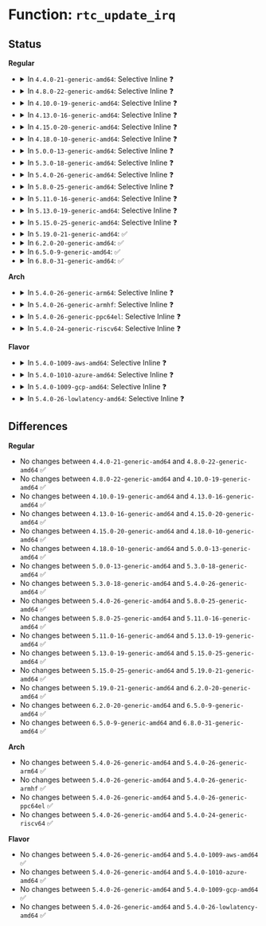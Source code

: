 # Function: <code>rtc_update_irq</code>

## Status
<b>Regular</b>
<ul>
<li>
<details>
<summary>In <code>4.4.0-21-generic-amd64</code>: Selective Inline ❓</summary>

```c
void rtc_update_irq(struct rtc_device * rtc, long unsigned int num, long unsigned int events)
```

```json
{
  "name": "rtc_update_irq",
  "collision_type": "Unique Global",
  "inline_type": "Selective",
  "funcs": [
    {
      "addr": 18446744071585612864,
      "name": "rtc_update_irq",
      "external": true,
      "loc": "drivers/rtc/interface.c:564",
      "file": "drivers/rtc/interface.c",
      "inline": "not declared, inlined",
      "caller_inline": [],
      "caller_func": [
        "drivers/rtc/rtc-cmos.c:cmos_interrupt",
        "drivers/rtc/rtc-cmos.c:cmos_checkintr",
        "drivers/rtc/rtc-cmos.c:cmos_resume"
      ]
    }
  ],
  "symbols": [
    {
      "addr": 18446744071585612864,
      "name": "rtc_update_irq",
      "section": ".text",
      "bind": "STB_GLOBAL",
      "size": 63
    }
  ]
}
```
</details>
</li>
<li>
<details>
<summary>In <code>4.8.0-22-generic-amd64</code>: Selective Inline ❓</summary>

```c
void rtc_update_irq(struct rtc_device * rtc, long unsigned int num, long unsigned int events)
```

```json
{
  "name": "rtc_update_irq",
  "collision_type": "Unique Global",
  "inline_type": "Selective",
  "funcs": [
    {
      "addr": 18446744071586008848,
      "name": "rtc_update_irq",
      "external": true,
      "loc": "drivers/rtc/interface.c:572",
      "file": "drivers/rtc/interface.c",
      "inline": "not declared, inlined",
      "caller_inline": [],
      "caller_func": [
        "drivers/rtc/rtc-cmos.c:cmos_resume",
        "drivers/rtc/rtc-cmos.c:cmos_interrupt",
        "drivers/rtc/rtc-cmos.c:cmos_checkintr"
      ]
    }
  ],
  "symbols": [
    {
      "addr": 18446744071586008848,
      "name": "rtc_update_irq",
      "section": ".text",
      "bind": "STB_GLOBAL",
      "size": 63
    }
  ]
}
```
</details>
</li>
<li>
<details>
<summary>In <code>4.10.0-19-generic-amd64</code>: Selective Inline ❓</summary>

```c
void rtc_update_irq(struct rtc_device * rtc, long unsigned int num, long unsigned int events)
```

```json
{
  "name": "rtc_update_irq",
  "collision_type": "Unique Global",
  "inline_type": "Selective",
  "funcs": [
    {
      "addr": 18446744071586205216,
      "name": "rtc_update_irq",
      "external": true,
      "loc": "drivers/rtc/interface.c:572",
      "file": "drivers/rtc/interface.c",
      "inline": "not declared, inlined",
      "caller_inline": [],
      "caller_func": [
        "drivers/rtc/rtc-cmos.c:rtc_handler",
        "drivers/rtc/rtc-cmos.c:cmos_resume",
        "drivers/rtc/rtc-cmos.c:cmos_resume",
        "drivers/rtc/rtc-cmos.c:cmos_interrupt",
        "drivers/rtc/rtc-cmos.c:cmos_checkintr"
      ]
    }
  ],
  "symbols": [
    {
      "addr": 18446744071586205216,
      "name": "rtc_update_irq",
      "section": ".text",
      "bind": "STB_GLOBAL",
      "size": 63
    }
  ]
}
```
</details>
</li>
<li>
<details>
<summary>In <code>4.13.0-16-generic-amd64</code>: Selective Inline ❓</summary>

```c
void rtc_update_irq(struct rtc_device * rtc, long unsigned int num, long unsigned int events)
```

```json
{
  "name": "rtc_update_irq",
  "collision_type": "Unique Global",
  "inline_type": "Selective",
  "funcs": [
    {
      "addr": 18446744071586294016,
      "name": "rtc_update_irq",
      "external": true,
      "loc": "drivers/rtc/interface.c:579",
      "file": "drivers/rtc/interface.c",
      "inline": "not declared, inlined",
      "caller_inline": [],
      "caller_func": [
        "drivers/rtc/rtc-cmos.c:rtc_handler",
        "drivers/rtc/rtc-cmos.c:cmos_resume",
        "drivers/rtc/rtc-cmos.c:cmos_resume",
        "drivers/rtc/rtc-cmos.c:cmos_interrupt",
        "drivers/rtc/rtc-cmos.c:cmos_checkintr"
      ]
    }
  ],
  "symbols": [
    {
      "addr": 18446744071586294016,
      "name": "rtc_update_irq",
      "section": ".text",
      "bind": "STB_GLOBAL",
      "size": 64
    }
  ]
}
```
</details>
</li>
<li>
<details>
<summary>In <code>4.15.0-20-generic-amd64</code>: Selective Inline ❓</summary>

```c
void rtc_update_irq(struct rtc_device * rtc, long unsigned int num, long unsigned int events)
```

```json
{
  "name": "rtc_update_irq",
  "collision_type": "Unique Global",
  "inline_type": "Selective",
  "funcs": [
    {
      "addr": 18446744071586757536,
      "name": "rtc_update_irq",
      "external": true,
      "loc": "drivers/rtc/interface.c:579",
      "file": "drivers/rtc/interface.c",
      "inline": "not declared, inlined",
      "caller_inline": [],
      "caller_func": [
        "drivers/rtc/rtc-cmos.c:rtc_handler",
        "drivers/rtc/rtc-cmos.c:cmos_resume",
        "drivers/rtc/rtc-cmos.c:cmos_resume",
        "drivers/rtc/rtc-cmos.c:cmos_interrupt",
        "drivers/rtc/rtc-cmos.c:cmos_checkintr"
      ]
    }
  ],
  "symbols": [
    {
      "addr": 18446744071586757536,
      "name": "rtc_update_irq",
      "section": ".text",
      "bind": "STB_GLOBAL",
      "size": 64
    }
  ]
}
```
</details>
</li>
<li>
<details>
<summary>In <code>4.18.0-10-generic-amd64</code>: Selective Inline ❓</summary>

```c
void rtc_update_irq(struct rtc_device * rtc, long unsigned int num, long unsigned int events)
```

```json
{
  "name": "rtc_update_irq",
  "collision_type": "Unique Global",
  "inline_type": "Selective",
  "funcs": [
    {
      "addr": 18446744071587025184,
      "name": "rtc_update_irq",
      "external": true,
      "loc": "drivers/rtc/interface.c:677",
      "file": "drivers/rtc/interface.c",
      "inline": "not declared, inlined",
      "caller_inline": [],
      "caller_func": [
        "drivers/rtc/rtc-cmos.c:rtc_handler",
        "drivers/rtc/rtc-cmos.c:cmos_resume",
        "drivers/rtc/rtc-cmos.c:cmos_resume",
        "drivers/rtc/rtc-cmos.c:cmos_interrupt",
        "drivers/rtc/rtc-cmos.c:cmos_checkintr"
      ]
    }
  ],
  "symbols": [
    {
      "addr": 18446744071587025184,
      "name": "rtc_update_irq",
      "section": ".text",
      "bind": "STB_GLOBAL",
      "size": 63
    }
  ]
}
```
</details>
</li>
<li>
<details>
<summary>In <code>5.0.0-13-generic-amd64</code>: Selective Inline ❓</summary>

```c
void rtc_update_irq(struct rtc_device * rtc, long unsigned int num, long unsigned int events)
```

```json
{
  "name": "rtc_update_irq",
  "collision_type": "Unique Global",
  "inline_type": "Selective",
  "funcs": [
    {
      "addr": 18446744071587185808,
      "name": "rtc_update_irq",
      "external": true,
      "loc": "drivers/rtc/interface.c:664",
      "file": "drivers/rtc/interface.c",
      "inline": "not declared, inlined",
      "caller_inline": [],
      "caller_func": [
        "drivers/rtc/rtc-cmos.c:rtc_handler",
        "drivers/rtc/rtc-cmos.c:cmos_resume",
        "drivers/rtc/rtc-cmos.c:cmos_resume",
        "drivers/rtc/rtc-cmos.c:cmos_interrupt",
        "drivers/rtc/rtc-cmos.c:cmos_checkintr"
      ]
    }
  ],
  "symbols": [
    {
      "addr": 18446744071587185808,
      "name": "rtc_update_irq",
      "section": ".text",
      "bind": "STB_GLOBAL",
      "size": 63
    }
  ]
}
```
</details>
</li>
<li>
<details>
<summary>In <code>5.3.0-18-generic-amd64</code>: Selective Inline ❓</summary>

```c
void rtc_update_irq(struct rtc_device * rtc, long unsigned int num, long unsigned int events)
```

```json
{
  "name": "rtc_update_irq",
  "collision_type": "Unique Global",
  "inline_type": "Selective",
  "funcs": [
    {
      "addr": 18446744071587451232,
      "name": "rtc_update_irq",
      "external": true,
      "loc": "drivers/rtc/interface.c:655",
      "file": "drivers/rtc/interface.c",
      "inline": "not declared, inlined",
      "caller_inline": [],
      "caller_func": [
        "drivers/rtc/rtc-cmos.c:rtc_handler",
        "drivers/rtc/rtc-cmos.c:cmos_resume",
        "drivers/rtc/rtc-cmos.c:cmos_resume",
        "drivers/rtc/rtc-cmos.c:cmos_interrupt",
        "drivers/rtc/rtc-cmos.c:cmos_checkintr"
      ]
    }
  ],
  "symbols": [
    {
      "addr": 18446744071587451232,
      "name": "rtc_update_irq",
      "section": ".text",
      "bind": "STB_GLOBAL",
      "size": 64
    }
  ]
}
```
</details>
</li>
<li>
<details>
<summary>In <code>5.4.0-26-generic-amd64</code>: Selective Inline ❓</summary>

```c
void rtc_update_irq(struct rtc_device * rtc, long unsigned int num, long unsigned int events)
```

```json
{
  "name": "rtc_update_irq",
  "collision_type": "Unique Global",
  "inline_type": "Selective",
  "funcs": [
    {
      "addr": 18446744071587653936,
      "name": "rtc_update_irq",
      "external": true,
      "loc": "drivers/rtc/interface.c:672",
      "file": "drivers/rtc/interface.c",
      "inline": "not declared, inlined",
      "caller_inline": [],
      "caller_func": [
        "drivers/rtc/rtc-cmos.c:rtc_handler",
        "drivers/rtc/rtc-cmos.c:cmos_resume",
        "drivers/rtc/rtc-cmos.c:cmos_resume",
        "drivers/rtc/rtc-cmos.c:cmos_interrupt",
        "drivers/rtc/rtc-cmos.c:cmos_checkintr"
      ]
    }
  ],
  "symbols": [
    {
      "addr": 18446744071587653936,
      "name": "rtc_update_irq",
      "section": ".text",
      "bind": "STB_GLOBAL",
      "size": 64
    }
  ]
}
```
</details>
</li>
<li>
<details>
<summary>In <code>5.8.0-25-generic-amd64</code>: Selective Inline ❓</summary>

```c
void rtc_update_irq(struct rtc_device * rtc, long unsigned int num, long unsigned int events)
```

```json
{
  "name": "rtc_update_irq",
  "collision_type": "Unique Global",
  "inline_type": "Selective",
  "funcs": [
    {
      "addr": 18446744071588519872,
      "name": "rtc_update_irq",
      "external": true,
      "loc": "drivers/rtc/interface.c:686",
      "file": "drivers/rtc/interface.c",
      "inline": "not declared, inlined",
      "caller_inline": [],
      "caller_func": [
        "drivers/rtc/rtc-cmos.c:rtc_handler",
        "drivers/rtc/rtc-cmos.c:cmos_resume",
        "drivers/rtc/rtc-cmos.c:cmos_resume",
        "drivers/rtc/rtc-cmos.c:cmos_interrupt",
        "drivers/rtc/rtc-cmos.c:cmos_checkintr"
      ]
    }
  ],
  "symbols": [
    {
      "addr": 18446744071588519872,
      "name": "rtc_update_irq",
      "section": ".text",
      "bind": "STB_GLOBAL",
      "size": 67
    }
  ]
}
```
</details>
</li>
<li>
<details>
<summary>In <code>5.11.0-16-generic-amd64</code>: Selective Inline ❓</summary>

```c
void rtc_update_irq(struct rtc_device * rtc, long unsigned int num, long unsigned int events)
```

```json
{
  "name": "rtc_update_irq",
  "collision_type": "Unique Global",
  "inline_type": "Selective",
  "funcs": [
    {
      "addr": 18446744071588545536,
      "name": "rtc_update_irq",
      "external": true,
      "loc": "drivers/rtc/interface.c:686",
      "file": "drivers/rtc/interface.c",
      "inline": "not declared, inlined",
      "caller_inline": [],
      "caller_func": [
        "drivers/rtc/rtc-cmos.c:rtc_handler",
        "drivers/rtc/rtc-cmos.c:cmos_resume",
        "drivers/rtc/rtc-cmos.c:cmos_resume",
        "drivers/rtc/rtc-cmos.c:cmos_interrupt",
        "drivers/rtc/rtc-cmos.c:cmos_checkintr"
      ]
    }
  ],
  "symbols": [
    {
      "addr": 18446744071588545536,
      "name": "rtc_update_irq",
      "section": ".text",
      "bind": "STB_GLOBAL",
      "size": 67
    }
  ]
}
```
</details>
</li>
<li>
<details>
<summary>In <code>5.13.0-19-generic-amd64</code>: Selective Inline ❓</summary>

```c
void rtc_update_irq(struct rtc_device * rtc, long unsigned int num, long unsigned int events)
```

```json
{
  "name": "rtc_update_irq",
  "collision_type": "Unique Global",
  "inline_type": "Selective",
  "funcs": [
    {
      "addr": 18446744071588428672,
      "name": "rtc_update_irq",
      "external": true,
      "loc": "drivers/rtc/interface.c:672",
      "file": "drivers/rtc/interface.c",
      "inline": "not declared, inlined",
      "caller_inline": [],
      "caller_func": [
        "drivers/rtc/rtc-cmos.c:rtc_handler",
        "drivers/rtc/rtc-cmos.c:cmos_resume",
        "drivers/rtc/rtc-cmos.c:cmos_resume",
        "drivers/rtc/rtc-cmos.c:cmos_interrupt",
        "drivers/rtc/rtc-cmos.c:cmos_checkintr"
      ]
    }
  ],
  "symbols": [
    {
      "addr": 18446744071588428672,
      "name": "rtc_update_irq",
      "section": ".text",
      "bind": "STB_GLOBAL",
      "size": 67
    }
  ]
}
```
</details>
</li>
<li>
<details>
<summary>In <code>5.15.0-25-generic-amd64</code>: Selective Inline ❓</summary>

```c
void rtc_update_irq(struct rtc_device * rtc, long unsigned int num, long unsigned int events)
```

```json
{
  "name": "rtc_update_irq",
  "collision_type": "Unique Global",
  "inline_type": "Selective",
  "funcs": [
    {
      "addr": 18446744071589096368,
      "name": "rtc_update_irq",
      "external": true,
      "loc": "drivers/rtc/interface.c:672",
      "file": "drivers/rtc/interface.c",
      "inline": "not declared, inlined",
      "caller_inline": [],
      "caller_func": [
        "drivers/rtc/rtc-cmos.c:rtc_handler",
        "drivers/rtc/rtc-cmos.c:cmos_resume",
        "drivers/rtc/rtc-cmos.c:cmos_resume",
        "drivers/rtc/rtc-cmos.c:cmos_interrupt",
        "drivers/rtc/rtc-cmos.c:cmos_checkintr"
      ]
    }
  ],
  "symbols": [
    {
      "addr": 18446744071589096368,
      "name": "rtc_update_irq",
      "section": ".text",
      "bind": "STB_GLOBAL",
      "size": 67
    }
  ]
}
```
</details>
</li>
<li>
<details>
<summary>In <code>5.19.0-21-generic-amd64</code>: ✅</summary>

```c
void rtc_update_irq(struct rtc_device * rtc, long unsigned int num, long unsigned int events)
```

```json
{
  "name": "rtc_update_irq",
  "collision_type": "Unique Global",
  "inline_type": "No",
  "funcs": [
    {
      "addr": 18446744071590541856,
      "name": "rtc_update_irq",
      "external": true,
      "loc": "drivers/rtc/interface.c:683",
      "file": "drivers/rtc/interface.c",
      "inline": "seen, unknown",
      "caller_inline": [],
      "caller_func": [
        "drivers/rtc/rtc-cmos.c:rtc_handler",
        "drivers/rtc/rtc-cmos.c:cmos_resume",
        "drivers/rtc/rtc-cmos.c:cmos_resume",
        "drivers/rtc/rtc-cmos.c:cmos_interrupt",
        "drivers/rtc/rtc-cmos.c:cmos_checkintr"
      ]
    }
  ],
  "symbols": [
    {
      "addr": 18446744071590541856,
      "name": "rtc_update_irq",
      "section": ".text",
      "bind": "STB_GLOBAL",
      "size": 91
    }
  ]
}
```
</details>
</li>
<li>
<details>
<summary>In <code>6.2.0-20-generic-amd64</code>: ✅</summary>

```c
void rtc_update_irq(struct rtc_device * rtc, long unsigned int num, long unsigned int events)
```

```json
{
  "name": "rtc_update_irq",
  "collision_type": "Unique Global",
  "inline_type": "No",
  "funcs": [
    {
      "addr": 18446744071592195152,
      "name": "rtc_update_irq",
      "external": true,
      "loc": "drivers/rtc/interface.c:683",
      "file": "drivers/rtc/interface.c",
      "inline": "seen, unknown",
      "caller_inline": [],
      "caller_func": [
        "drivers/rtc/rtc-cmos.c:cmos_resume",
        "drivers/rtc/rtc-cmos.c:cmos_resume",
        "drivers/rtc/rtc-cmos.c:rtc_handler",
        "drivers/rtc/rtc-cmos.c:cmos_interrupt",
        "drivers/rtc/rtc-cmos.c:cmos_checkintr"
      ]
    }
  ],
  "symbols": [
    {
      "addr": 18446744071592195152,
      "name": "rtc_update_irq",
      "section": ".text",
      "bind": "STB_GLOBAL",
      "size": 91
    }
  ]
}
```
</details>
</li>
<li>
<details>
<summary>In <code>6.5.0-9-generic-amd64</code>: ✅</summary>

```c
void rtc_update_irq(struct rtc_device * rtc, long unsigned int num, long unsigned int events)
```

```json
{
  "name": "rtc_update_irq",
  "collision_type": "Unique Global",
  "inline_type": "No",
  "funcs": [
    {
      "addr": 18446744071592619264,
      "name": "rtc_update_irq",
      "external": true,
      "loc": "drivers/rtc/interface.c:683",
      "file": "drivers/rtc/interface.c",
      "inline": "seen, unknown",
      "caller_inline": [],
      "caller_func": [
        "drivers/rtc/rtc-cmos.c:cmos_resume",
        "drivers/rtc/rtc-cmos.c:cmos_resume",
        "drivers/rtc/rtc-cmos.c:rtc_handler",
        "drivers/rtc/rtc-cmos.c:cmos_interrupt",
        "drivers/rtc/rtc-cmos.c:cmos_checkintr"
      ]
    }
  ],
  "symbols": [
    {
      "addr": 18446744071592619264,
      "name": "rtc_update_irq",
      "section": ".text",
      "bind": "STB_GLOBAL",
      "size": 91
    }
  ]
}
```
</details>
</li>
<li>
<details>
<summary>In <code>6.8.0-31-generic-amd64</code>: ✅</summary>

```c
void rtc_update_irq(struct rtc_device * rtc, long unsigned int num, long unsigned int events)
```

```json
{
  "name": "rtc_update_irq",
  "collision_type": "Unique Global",
  "inline_type": "No",
  "funcs": [
    {
      "addr": 18446744071593364064,
      "name": "rtc_update_irq",
      "external": true,
      "loc": "drivers/rtc/interface.c:683",
      "file": "drivers/rtc/interface.c",
      "inline": "seen, unknown",
      "caller_inline": [],
      "caller_func": [
        "drivers/rtc/rtc-cmos.c:cmos_resume",
        "drivers/rtc/rtc-cmos.c:cmos_resume",
        "drivers/rtc/rtc-cmos.c:rtc_handler",
        "drivers/rtc/rtc-cmos.c:cmos_interrupt",
        "drivers/rtc/rtc-cmos.c:cmos_checkintr"
      ]
    }
  ],
  "symbols": [
    {
      "addr": 18446744071593364064,
      "name": "rtc_update_irq",
      "section": ".text",
      "bind": "STB_GLOBAL",
      "size": 91
    }
  ]
}
```
</details>
</li>
</ul>
<b>Arch</b>
<ul>
<li>
<details>
<summary>In <code>5.4.0-26-generic-arm64</code>: Selective Inline ❓</summary>

```c
void rtc_update_irq(struct rtc_device * rtc, long unsigned int num, long unsigned int events)
```

```json
{
  "name": "rtc_update_irq",
  "collision_type": "Unique Global",
  "inline_type": "Selective",
  "funcs": [
    {
      "addr": 18446603336500804552,
      "name": "rtc_update_irq",
      "external": true,
      "loc": "drivers/rtc/interface.c:672",
      "file": "drivers/rtc/interface.c",
      "inline": "not declared, inlined",
      "caller_inline": [],
      "caller_func": [
        "drivers/rtc/rtc-mv.c:mv_rtc_interrupt",
        "drivers/rtc/rtc-sun6i.c:sun6i_rtc_alarmirq"
      ]
    }
  ],
  "symbols": [
    {
      "addr": 18446603336500804552,
      "name": "rtc_update_irq",
      "section": ".text",
      "bind": "STB_GLOBAL",
      "size": 76
    }
  ]
}
```
</details>
</li>
<li>
<details>
<summary>In <code>5.4.0-26-generic-armhf</code>: Selective Inline ❓</summary>

```c
void rtc_update_irq(struct rtc_device * rtc, long unsigned int num, long unsigned int events)
```

```json
{
  "name": "rtc_update_irq",
  "collision_type": "Unique Global",
  "inline_type": "Selective",
  "funcs": [
    {
      "addr": 3233312956,
      "name": "rtc_update_irq",
      "external": true,
      "loc": "drivers/rtc/interface.c:672",
      "file": "drivers/rtc/interface.c",
      "inline": "not declared, inlined",
      "caller_inline": [],
      "caller_func": [
        "drivers/rtc/rtc-mv.c:mv_rtc_interrupt",
        "drivers/rtc/rtc-omap.c:rtc_irq",
        "drivers/rtc/rtc-s3c.c:s3c6410_rtc_irq",
        "drivers/rtc/rtc-s3c.c:s3c24xx_rtc_irq",
        "drivers/rtc/rtc-twl.c:twl_rtc_interrupt"
      ]
    }
  ],
  "symbols": [
    {
      "addr": 3233312956,
      "name": "rtc_update_irq",
      "section": ".text",
      "bind": "STB_GLOBAL",
      "size": 72
    }
  ]
}
```
</details>
</li>
<li>
<details>
<summary>In <code>5.4.0-26-generic-ppc64el</code>: Selective Inline ❓</summary>

```c
void rtc_update_irq(struct rtc_device * rtc, long unsigned int num, long unsigned int events)
```

```json
{
  "name": "rtc_update_irq",
  "collision_type": "Unique Global",
  "inline_type": "Selective",
  "funcs": [
    {
      "addr": 13835058055294262832,
      "name": "rtc_update_irq",
      "external": true,
      "loc": "drivers/rtc/interface.c:672",
      "file": "drivers/rtc/interface.c",
      "inline": "not declared, inlined",
      "caller_inline": [],
      "caller_func": []
    }
  ],
  "symbols": [
    {
      "addr": 13835058055294262832,
      "name": "rtc_update_irq",
      "section": ".text",
      "bind": "STB_GLOBAL",
      "size": 112
    }
  ]
}
```
</details>
</li>
<li>
<details>
<summary>In <code>5.4.0-24-generic-riscv64</code>: Selective Inline ❓</summary>

```c
void rtc_update_irq(struct rtc_device * rtc, long unsigned int num, long unsigned int events)
```

```json
{
  "name": "rtc_update_irq",
  "collision_type": "Unique Global",
  "inline_type": "Selective",
  "funcs": [
    {
      "addr": 18446743936277626356,
      "name": "rtc_update_irq",
      "external": true,
      "loc": "drivers/rtc/interface.c:672",
      "file": "drivers/rtc/interface.c",
      "inline": "not declared, inlined",
      "caller_inline": [],
      "caller_func": []
    }
  ],
  "symbols": [
    {
      "addr": 18446743936277626356,
      "name": "rtc_update_irq",
      "section": ".text",
      "bind": "STB_GLOBAL",
      "size": 62
    }
  ]
}
```
</details>
</li>
</ul>
<b>Flavor</b>
<ul>
<li>
<details>
<summary>In <code>5.4.0-1009-aws-amd64</code>: Selective Inline ❓</summary>

```c
void rtc_update_irq(struct rtc_device * rtc, long unsigned int num, long unsigned int events)
```

```json
{
  "name": "rtc_update_irq",
  "collision_type": "Unique Global",
  "inline_type": "Selective",
  "funcs": [
    {
      "addr": 18446744071587337696,
      "name": "rtc_update_irq",
      "external": true,
      "loc": "drivers/rtc/interface.c:672",
      "file": "drivers/rtc/interface.c",
      "inline": "not declared, inlined",
      "caller_inline": [],
      "caller_func": [
        "drivers/rtc/rtc-cmos.c:rtc_handler",
        "drivers/rtc/rtc-cmos.c:cmos_resume",
        "drivers/rtc/rtc-cmos.c:cmos_resume",
        "drivers/rtc/rtc-cmos.c:cmos_interrupt",
        "drivers/rtc/rtc-cmos.c:cmos_checkintr"
      ]
    }
  ],
  "symbols": [
    {
      "addr": 18446744071587337696,
      "name": "rtc_update_irq",
      "section": ".text",
      "bind": "STB_GLOBAL",
      "size": 64
    }
  ]
}
```
</details>
</li>
<li>
<details>
<summary>In <code>5.4.0-1010-azure-amd64</code>: Selective Inline ❓</summary>

```c
void rtc_update_irq(struct rtc_device * rtc, long unsigned int num, long unsigned int events)
```

```json
{
  "name": "rtc_update_irq",
  "collision_type": "Unique Global",
  "inline_type": "Selective",
  "funcs": [
    {
      "addr": 18446744071587106000,
      "name": "rtc_update_irq",
      "external": true,
      "loc": "drivers/rtc/interface.c:672",
      "file": "drivers/rtc/interface.c",
      "inline": "not declared, inlined",
      "caller_inline": [],
      "caller_func": [
        "drivers/rtc/rtc-cmos.c:rtc_handler",
        "drivers/rtc/rtc-cmos.c:cmos_resume",
        "drivers/rtc/rtc-cmos.c:cmos_resume",
        "drivers/rtc/rtc-cmos.c:cmos_interrupt",
        "drivers/rtc/rtc-cmos.c:cmos_checkintr"
      ]
    }
  ],
  "symbols": [
    {
      "addr": 18446744071587106000,
      "name": "rtc_update_irq",
      "section": ".text",
      "bind": "STB_GLOBAL",
      "size": 64
    }
  ]
}
```
</details>
</li>
<li>
<details>
<summary>In <code>5.4.0-1009-gcp-amd64</code>: Selective Inline ❓</summary>

```c
void rtc_update_irq(struct rtc_device * rtc, long unsigned int num, long unsigned int events)
```

```json
{
  "name": "rtc_update_irq",
  "collision_type": "Unique Global",
  "inline_type": "Selective",
  "funcs": [
    {
      "addr": 18446744071587605184,
      "name": "rtc_update_irq",
      "external": true,
      "loc": "drivers/rtc/interface.c:672",
      "file": "drivers/rtc/interface.c",
      "inline": "not declared, inlined",
      "caller_inline": [],
      "caller_func": [
        "drivers/rtc/rtc-cmos.c:rtc_handler",
        "drivers/rtc/rtc-cmos.c:cmos_resume",
        "drivers/rtc/rtc-cmos.c:cmos_resume",
        "drivers/rtc/rtc-cmos.c:cmos_interrupt",
        "drivers/rtc/rtc-cmos.c:cmos_checkintr"
      ]
    }
  ],
  "symbols": [
    {
      "addr": 18446744071587605184,
      "name": "rtc_update_irq",
      "section": ".text",
      "bind": "STB_GLOBAL",
      "size": 64
    }
  ]
}
```
</details>
</li>
<li>
<details>
<summary>In <code>5.4.0-26-lowlatency-amd64</code>: Selective Inline ❓</summary>

```c
void rtc_update_irq(struct rtc_device * rtc, long unsigned int num, long unsigned int events)
```

```json
{
  "name": "rtc_update_irq",
  "collision_type": "Unique Global",
  "inline_type": "Selective",
  "funcs": [
    {
      "addr": 18446744071587716080,
      "name": "rtc_update_irq",
      "external": true,
      "loc": "drivers/rtc/interface.c:672",
      "file": "drivers/rtc/interface.c",
      "inline": "not declared, inlined",
      "caller_inline": [],
      "caller_func": [
        "drivers/rtc/rtc-cmos.c:rtc_handler",
        "drivers/rtc/rtc-cmos.c:cmos_resume",
        "drivers/rtc/rtc-cmos.c:cmos_resume",
        "drivers/rtc/rtc-cmos.c:cmos_interrupt",
        "drivers/rtc/rtc-cmos.c:cmos_checkintr"
      ]
    }
  ],
  "symbols": [
    {
      "addr": 18446744071587716080,
      "name": "rtc_update_irq",
      "section": ".text",
      "bind": "STB_GLOBAL",
      "size": 64
    }
  ]
}
```
</details>
</li>
</ul>

## Differences
<b>Regular</b>
<ul>
<li>
No changes between <code>4.4.0-21-generic-amd64</code> and <code>4.8.0-22-generic-amd64</code> ✅
</li>
<li>
No changes between <code>4.8.0-22-generic-amd64</code> and <code>4.10.0-19-generic-amd64</code> ✅
</li>
<li>
No changes between <code>4.10.0-19-generic-amd64</code> and <code>4.13.0-16-generic-amd64</code> ✅
</li>
<li>
No changes between <code>4.13.0-16-generic-amd64</code> and <code>4.15.0-20-generic-amd64</code> ✅
</li>
<li>
No changes between <code>4.15.0-20-generic-amd64</code> and <code>4.18.0-10-generic-amd64</code> ✅
</li>
<li>
No changes between <code>4.18.0-10-generic-amd64</code> and <code>5.0.0-13-generic-amd64</code> ✅
</li>
<li>
No changes between <code>5.0.0-13-generic-amd64</code> and <code>5.3.0-18-generic-amd64</code> ✅
</li>
<li>
No changes between <code>5.3.0-18-generic-amd64</code> and <code>5.4.0-26-generic-amd64</code> ✅
</li>
<li>
No changes between <code>5.4.0-26-generic-amd64</code> and <code>5.8.0-25-generic-amd64</code> ✅
</li>
<li>
No changes between <code>5.8.0-25-generic-amd64</code> and <code>5.11.0-16-generic-amd64</code> ✅
</li>
<li>
No changes between <code>5.11.0-16-generic-amd64</code> and <code>5.13.0-19-generic-amd64</code> ✅
</li>
<li>
No changes between <code>5.13.0-19-generic-amd64</code> and <code>5.15.0-25-generic-amd64</code> ✅
</li>
<li>
No changes between <code>5.15.0-25-generic-amd64</code> and <code>5.19.0-21-generic-amd64</code> ✅
</li>
<li>
No changes between <code>5.19.0-21-generic-amd64</code> and <code>6.2.0-20-generic-amd64</code> ✅
</li>
<li>
No changes between <code>6.2.0-20-generic-amd64</code> and <code>6.5.0-9-generic-amd64</code> ✅
</li>
<li>
No changes between <code>6.5.0-9-generic-amd64</code> and <code>6.8.0-31-generic-amd64</code> ✅
</li>
</ul>
<b>Arch</b>
<ul>
<li>
No changes between <code>5.4.0-26-generic-amd64</code> and <code>5.4.0-26-generic-arm64</code> ✅
</li>
<li>
No changes between <code>5.4.0-26-generic-amd64</code> and <code>5.4.0-26-generic-armhf</code> ✅
</li>
<li>
No changes between <code>5.4.0-26-generic-amd64</code> and <code>5.4.0-26-generic-ppc64el</code> ✅
</li>
<li>
No changes between <code>5.4.0-26-generic-amd64</code> and <code>5.4.0-24-generic-riscv64</code> ✅
</li>
</ul>
<b>Flavor</b>
<ul>
<li>
No changes between <code>5.4.0-26-generic-amd64</code> and <code>5.4.0-1009-aws-amd64</code> ✅
</li>
<li>
No changes between <code>5.4.0-26-generic-amd64</code> and <code>5.4.0-1010-azure-amd64</code> ✅
</li>
<li>
No changes between <code>5.4.0-26-generic-amd64</code> and <code>5.4.0-1009-gcp-amd64</code> ✅
</li>
<li>
No changes between <code>5.4.0-26-generic-amd64</code> and <code>5.4.0-26-lowlatency-amd64</code> ✅
</li>
</ul>
